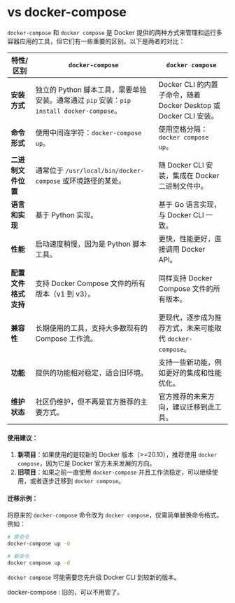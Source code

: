 # vs docker-compose

`docker-compose` 和 `docker compose` 是 Docker 提供的两种方式来管理和运行多容器应用的工具，但它们有一些重要的区别。以下是两者的对比：

| **特性/区别**    | **`docker-compose`**                                               | **`docker compose`**                                 |
| ------------ | ------------------------------------------------------------------ | ---------------------------------------------------- |
| **安装方式**     | 独立的 Python 脚本工具，需要单独安装。通常通过 `pip` 安装：`pip install docker-compose`。 | Docker CLI 的内置子命令，随着 Docker Desktop 或 Docker CLI 安装。 |
| **命令形式**     | 使用中间连字符：`docker-compose up`。                                       | 使用空格分隔：`docker compose up`。                          |
| **二进制文件位置**  | 通常位于 `/usr/local/bin/docker-compose` 或环境路径的某处。                     | 随 Docker CLI 安装，集成在 Docker 二进制文件中。                   |
| **语言和实现**    | 基于 Python 实现。                                                      | 基于 Go 语言实现，与 Docker CLI 一致。                          |
| **性能**       | 启动速度稍慢，因为是 Python 脚本工具。                                            | 更快，性能更好，直接调用 Docker API。                             |
| **配置文件格式支持** | 支持 Docker Compose 文件的所有版本（v1 到 v3）。                                | 同样支持 Docker Compose 文件的所有版本。                         |
| **兼容性**      | 长期使用的工具，支持大多数现有的 Compose 工作流。                                      | 更现代，逐步成为推荐方式，未来可能取代 `docker-compose`。                |
| **功能**       | 提供的功能相对稳定，适合旧环境。                                                   | 支持一些新功能，例如更好的集成和性能优化。                                |
| **维护状态**     | 社区仍维护，但不再是官方推荐的主要方式。                                               | 官方推荐的未来方向，建议迁移到此工具。                                  |

#### 使用建议：

1. **新项目**：如果使用的是较新的 Docker 版本（>=20.10），推荐使用 `docker compose`，因为它是 Docker 官方未来发展的方向。
2. **旧项目**：如果之前一直使用 `docker-compose` 并且工作流稳定，可以继续使用，或者逐步迁移到 `docker compose`。

#### 迁移示例：

将原来的 `docker-compose` 命令改为 `docker compose`，仅需简单替换命令格式。例如：

```bash
# 原命令
docker-compose up -d

# 新命令
docker compose up -d
```

`docker compose` 可能需要您先升级 Docker CLI 到较新的版本。



docker-compose : 旧的，可以不用管了。


